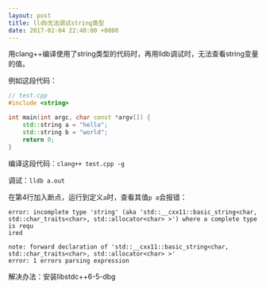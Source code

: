 ```yaml
---
layout: post
title: lldb无法调试string类型
date: 2017-02-04 22:40:00 +0800
---
```


用clang++编译使用了string类型的代码时，再用lldb调试时，无法查看string变量的值。

例如这段代码：

```c++
// test.cpp
#include <string>

int main(int argc, char const *argv[]) {
    std::string a = "hello";
    std::string b = "world";
    return 0;
}
```

编译这段代码：`clang++ test.cpp -g`

调试：`lldb a.out`

在第4行加入断点，运行到定义`a`时，查看其值`p a`会报错：

```
error: incomplete type 'string' (aka 'std::__cxx11::basic_string<char, std::char_traits<char>, std::allocator<char> >') where a complete type is requ
ired

note: forward declaration of 'std::__cxx11::basic_string<char, std::char_traits<char>, std::allocator<char> >'
error: 1 errors parsing expression
```

解决办法：安装libstdc++6-5-dbg
